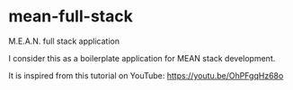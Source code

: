 # mean-full-stack
M.E.A.N. full stack application

I consider this as a boilerplate application for MEAN stack development. 

It is inspired from this tutorial on YouTube: https://youtu.be/OhPFgqHz68o